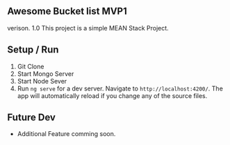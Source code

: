 ## Awesome Bucket list MVP1
verison. 1.0 
This project is a simple MEAN Stack Project. 

## Setup / Run
1. Git Clone 
2. Start Mongo Server
3. Start Node Sever
4. Run `ng serve` for a dev server. Navigate to `http://localhost:4200/`. The app will automatically reload if you change any of the source files.

## Future Dev
  - Additional Feature comming soon. 
